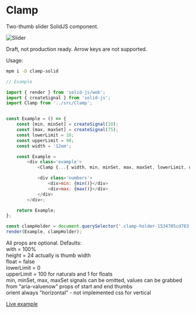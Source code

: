 # Clamp

Two-thumb slider SolidJS component.

<img src="https://shurko.one/tmp/clamp/example/example-1.png" alt="Slider">

Draft, not production ready. Arrow keys are  not supported.

Usage:

```bash
mpm i -D clamp-solid
```

```JavaScript
// Example

import { render } from 'solid-js/web';
import { createSignal } from 'solid-js';
import Clamp from '../src/Clamp';


const Example = () => {
	const [min, minSet] = createSignal(10);
	const [max, maxSet] = createSignal(75);
	const lowerLimit = 10;
	const upperLimit = 90;
	const width = '12em';

	const Example =
		<div class='example'>
			<Clamp {...{ width, min, minSet, max, maxSet, lowerLimit, upperLimit, }} />

			<div class='numbers'>
				<div>min: {min()}</div>
				<div>max: {max()}</div>
			</div>
		</div>;

	return Example;
};

const clampHolder = document.querySelector('.clamp-holder-1534705cd763');
render(Example, clampHolder);
```

All props are optional. Defaults:<br>
with = 100%<br>
height = 24 actually is thumb width<br>
float = false<br>
lowerLimit = 0<br>
upperLimit = 100 for naturals and 1 for floats<br>
min, minSet, max, maxSet signals can be omitted, values can be grabbed from "aria-valuenow" props of start and end thumbs<br>
orient always "horizontal" - not implemented css for vertical<br>

[Live example](https://shurko.one/tmp/clamp/example)
